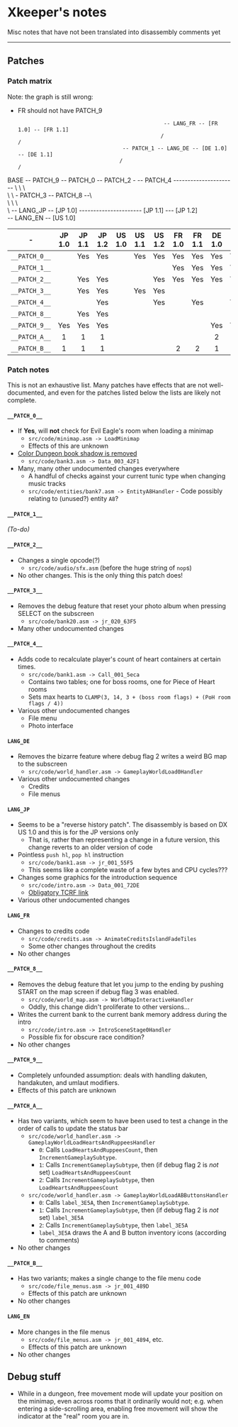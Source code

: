 # Xkeeper's notes
Misc notes that have not been translated into disassembly comments yet

----

## Patches

### Patch matrix

Note: the graph is still wrong:
- FR should not have PATCH_9


                                                    -- LANG_FR -- [FR 1.0] -- [FR 1.1]
                                                   /                       /
                                       -- PATCH_1 -- LANG_DE -- [DE 1.0] -- [DE 1.1]
                                      /                                  /
BASE -- PATCH_9 -- PATCH_0 -- PATCH_2 - -- PATCH_4 ----------------------
   \           \                      \                                  \
    \           \                      \- PATCH_3 -- PATCH_8 --\          \
     \           \                                              \          \
      \           -- LANG_JP -- [JP 1.0] ---------------------- [JP 1.1] --- [JP 1.2]
       \
        -- LANG_EN -- [US 1.0]


|       -       | JP 1.0 | JP 1.1 | JP 1.2 | US 1.0 | US 1.1 | US 1.2 | FR 1.0 | FR 1.1 | DE 1.0 | DE 1.1 |
|:-------------:|:------:|:------:|:------:|:------:|:------:|:------:|:------:|:------:|:------:|:------:|
| `__PATCH_0__` |        |  Yes   |  Yes   |        |  Yes   |  Yes   |  Yes   |  Yes   |  Yes   |  Yes   |
| `__PATCH_1__` |        |        |        |        |        |        |  Yes   |  Yes   |  Yes   |  Yes   |
| `__PATCH_2__` |        |  Yes   |  Yes   |        |        |  Yes   |  Yes   |  Yes   |  Yes   |  Yes   |
| `__PATCH_3__` |        |  Yes   |  Yes   |        |  Yes   |  Yes   |        |        |        |        |
| `__PATCH_4__` |        |        |  Yes   |        |        |  Yes   |        |  Yes   |        |  Yes   |
| `__PATCH_8__` |        |  Yes   |  Yes   |        |        |        |        |        |        |        |
| `__PATCH_9__` |  Yes   |  Yes   |  Yes   |        |        |        |        |        |  Yes   |  Yes   |
| `__PATCH_A__` |    1   |    1   |    1   |        |        |        |        |        |    2   |    2   |
| `__PATCH_B__` |    1   |    1   |    1   |        |        |        |    2   |    2   |    1   |    1   |

### Patch notes

This is not an exhaustive list. Many patches have effects that are not well-documented,
and even for the patches listed below the lists are likely not complete.


#### `__PATCH_0__`
* If **Yes**, will **not** check for Evil Eagle's room when loading a minimap
  * `src/code/minimap.asm -> LoadMinimap`
  * Effects of this are unknown
* [Color Dungeon book shadow is removed](https://tcrf.net/The_Legend_of_Zelda:_Link%27s_Awakening/Version_Differences#Book.27s_Shadow_in_the_Library)
  * `src/code/bank3.asm -> Data_003_42F1`
* Many, many other undocumented changes everywhere
  * A handful of checks against your current tunic type when changing music tracks
  * `src/code/entities/bank7.asm -> EntityA8Handler` - Code possibly relating to (unused?) entity `A8`?


#### `__PATCH_1__`
_(To-do)_


#### `__PATCH_2__`
* Changes a single opcode(?)
  * `src/code/audio/sfx.asm` (before the huge string of `nop`s)
* No other changes. This is the only thing this patch does!


#### `__PATCH_3__`
* Removes the debug feature that reset your photo album when pressing SELECT on the subscreen
  * `src/code/bank20.asm -> jr_020_63F5`
* Many other undocumented changes


#### `__PATCH_4__`
* Adds code to recalculate player's count of heart containers at certain times.
  * `src/code/bank1.asm -> Call_001_5eca`
  * Contains two tables; one for boss rooms, one for Piece of Heart rooms
  * Sets max hearts to `CLAMP(3, 14, 3 + (boss room flags) + (PoH room flags / 4))`
* Various other undocumented changes
  * File menu
  * Photo interface

#### `LANG_DE`
* Removes the bizarre feature where debug flag 2 writes a weird BG map to the subscreen
  * `src/code/world_handler.asm -> GameplayWorldLoad0Handler`
* Various other undocumented changes
  * Credits
  * File menus


#### `LANG_JP`
* Seems to be a "reverse history patch". The disassembly is based on DX US 1.0 and this is for the JP versions only
  * That is, rather than representing a change in a future version, this change reverts to an older version of code
* Pointless `push hl`, `pop hl` instruction
  * `src/code/bank1.asm -> jr_001_55F5`
  * This seems like a complete waste of a few bytes and CPU cycles???
* Changes some graphics for the introduction sequence
  * `src/code/intro.asm -> Data_001_72DE`
  * [Obligatory TCRF link](https://tcrf.net/The_Legend_of_Zelda:_Link%27s_Awakening/Version_Differences#Introduction_Background)
* Various other undocumented changes


#### `LANG_FR`
* Changes to credits code
  * `src/code/credits.asm -> AnimateCreditsIslandFadeTiles`
  * Some other changes throughout the credits
* No other changes


#### `__PATCH_8__`
* Removes the debug feature that let you jump to the ending by pushing START on the map screen if debug flag 3 was enabled.
  * `src/code/world_map.asm -> WorldMapInteractiveHandler`
  * Oddly, this change didn't proliferate to other versions...
* Writes the current bank to the current bank memory address during the intro
  * `src/code/intro.asm -> IntroSceneStage0Handler`
  * Possible fix for obscure race condition?
* No other changes


#### `__PATCH_9__`
* Completely unfounded assumption: deals with handling dakuten, handakuten, and umlaut modifiers.
* Effects of this patch are unknown


#### `__PATCH_A__`
* Has two variants, which seem to have been used to test a change in the order of calls to update the status bar
  * `src/code/world_handler.asm -> GameplayWorldLoadHeartsAndRuppeesHandler`
    * `0`: Calls `LoadHeartsAndRuppeesCount`, then `IncrementGameplaySubtype`.
    * `1`: Calls `IncrementGameplaySubtype`, then (if debug flag 2 is _not_ set) `LoadHeartsAndRuppeesCount`
    * `2`: Calls `IncrementGameplaySubtype`, then `LoadHeartsAndRuppeesCount`
  * `src/code/world_handler.asm -> GameplayWorldLoadABButtonsHandler`
    * `0`: Calls `label_3E5A`, then `IncrementGameplaySubtype`.
    * `1`: Calls `IncrementGameplaySubtype`, then (if debug flag 2 is _not_ set) `label_3E5A`
    * `2`: Calls `IncrementGameplaySubtype`, then `label_3E5A`
	* `label_3E5A` draws the A and B button inventory icons (according to comments)
* No other changes


#### `__PATCH_B__`
* Has two variants; makes a single change to the file menu code
  * `src/code/file_menus.asm -> jr_001_489D`
  * Effects of this patch are unknown
* No other changes


#### `LANG_EN`
* More changes in the file menus
  * `src/code/file_menus.asm -> jr_001_4894`, etc.
  * Effects of this patch are unknown
* No other changes


## Debug stuff

* While in a dungeon, free movement mode will update your position on the minimap,
  even across rooms that it ordinarily would not; e.g. when entering a side-scrolling area,
  enabling free movement will show the indicator at the "real" room you are in.


